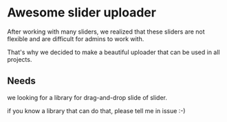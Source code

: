 # Awesome slider uploader

After working with many sliders, we realized that these sliders are not flexible and are difficult for admins to work with.

That's why we decided to make a beautiful uploader that can be used in all projects.

## Needs
we looking for a library for drag-and-drop slide of slider.

if you know a library that can do that, please tell me in issue :-)
